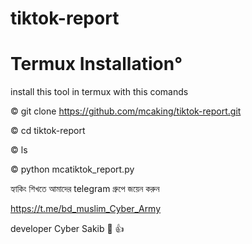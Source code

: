 # tiktok-report

# Termux Installation°
install this tool in termux with this comands

© git clone https://github.com/mcaking/tiktok-report.git

© cd tiktok-report

© ls

© python mcatiktok_report.py

হ্যাকিং শিখতে আমাদের telegram গ্রুপে জয়েন করুন 

https://t.me/bd_muslim_Cyber_Army

developer Cyber Sakib 🥰 👍
